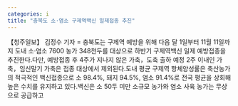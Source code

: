 ```yaml
---
categories: i
title: "충북도 소·염소 구제역백신 일제접종 추진"
---
```

【청주일보】 김정수 기자 = 충북도는 구제역 예방을 위해 다음 달 1일부터 11월 11일까지 도내 소·염소 7600 농가 348천두를 대상으로 하반기 구제역백신 일제 예방접종을 추진한다.다만, 예방접종 후 4주가 지나지 않은 가축，도축 출하 예정 2주 이내인 가축，임신말기 가축은 접종 대상에서 제외된다.도내 평균 구제역 항체양성률은 축산농가의 적극적인 백신접종으로 소 98.4%, 돼지 94.5%, 염소 91.4%로 전국 평균을 상회해 높은 수치를 유지하고 있다.백신은 소 50두 미만 소규모 농가와 염소 사육 농가는 무상으로 공급하고